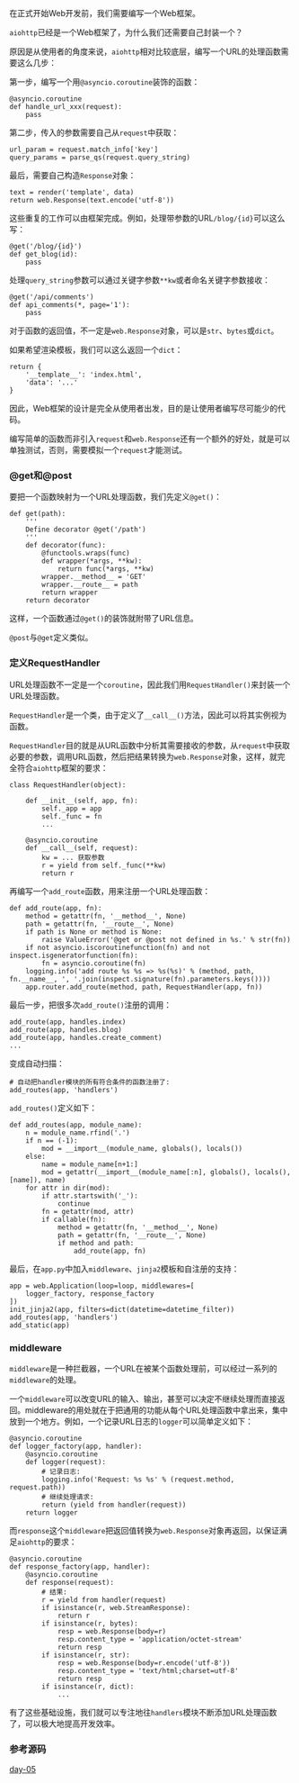 
在正式开始Web开发前，我们需要编写一个Web框架。

`aiohttp`已经是一个Web框架了，为什么我们还需要自己封装一个？

原因是从使用者的角度来说，`aiohttp`相对比较底层，编写一个URL的处理函数需要这么几步：

第一步，编写一个用`@asyncio.coroutine`装饰的函数：

```
@asyncio.coroutine
def handle_url_xxx(request):
    pass

```

第二步，传入的参数需要自己从`request`中获取：

```
url_param = request.match_info['key']
query_params = parse_qs(request.query_string)

```

最后，需要自己构造`Response`对象：

```
text = render('template', data)
return web.Response(text.encode('utf-8'))

```

这些重复的工作可以由框架完成。例如，处理带参数的URL`/blog/{id}`可以这么写：

```
@get('/blog/{id}')
def get_blog(id):
    pass

```

处理`query_string`参数可以通过关键字参数`**kw`或者命名关键字参数接收：

```
@get('/api/comments')
def api_comments(*, page='1'):
    pass

```

对于函数的返回值，不一定是`web.Response`对象，可以是`str`、`bytes`或`dict`。

如果希望渲染模板，我们可以这么返回一个`dict`：

```
return {
    '__template__': 'index.html',
    'data': '...'
}

```

因此，Web框架的设计是完全从使用者出发，目的是让使用者编写尽可能少的代码。

编写简单的函数而非引入`request`和`web.Response`还有一个额外的好处，就是可以单独测试，否则，需要模拟一个`request`才能测试。

### @get和@post

要把一个函数映射为一个URL处理函数，我们先定义`@get()`：

```
def get(path):
    '''
    Define decorator @get('/path')
    '''
    def decorator(func):
        @functools.wraps(func)
        def wrapper(*args, **kw):
            return func(*args, **kw)
        wrapper.__method__ = 'GET'
        wrapper.__route__ = path
        return wrapper
    return decorator

```

这样，一个函数通过`@get()`的装饰就附带了URL信息。

`@post`与`@get`定义类似。

### 定义RequestHandler

URL处理函数不一定是一个`coroutine`，因此我们用`RequestHandler()`来封装一个URL处理函数。

`RequestHandler`是一个类，由于定义了`__call__()`方法，因此可以将其实例视为函数。

`RequestHandler`目的就是从URL函数中分析其需要接收的参数，从`request`中获取必要的参数，调用URL函数，然后把结果转换为`web.Response`对象，这样，就完全符合`aiohttp`框架的要求：

```
class RequestHandler(object):

    def __init__(self, app, fn):
        self._app = app
        self._func = fn
        ...

    @asyncio.coroutine
    def __call__(self, request):
        kw = ... 获取参数
        r = yield from self._func(**kw)
        return r

```

再编写一个`add_route`函数，用来注册一个URL处理函数：

```
def add_route(app, fn):
    method = getattr(fn, '__method__', None)
    path = getattr(fn, '__route__', None)
    if path is None or method is None:
        raise ValueError('@get or @post not defined in %s.' % str(fn))
    if not asyncio.iscoroutinefunction(fn) and not inspect.isgeneratorfunction(fn):
        fn = asyncio.coroutine(fn)
    logging.info('add route %s %s => %s(%s)' % (method, path, fn.__name__, ', '.join(inspect.signature(fn).parameters.keys())))
    app.router.add_route(method, path, RequestHandler(app, fn))

```

最后一步，把很多次`add_route()`注册的调用：

```
add_route(app, handles.index)
add_route(app, handles.blog)
add_route(app, handles.create_comment)
...

```

变成自动扫描：

```
# 自动把handler模块的所有符合条件的函数注册了:
add_routes(app, 'handlers')

```

`add_routes()`定义如下：

```
def add_routes(app, module_name):
    n = module_name.rfind('.')
    if n == (-1):
        mod = __import__(module_name, globals(), locals())
    else:
        name = module_name[n+1:]
        mod = getattr(__import__(module_name[:n], globals(), locals(), [name]), name)
    for attr in dir(mod):
        if attr.startswith('_'):
            continue
        fn = getattr(mod, attr)
        if callable(fn):
            method = getattr(fn, '__method__', None)
            path = getattr(fn, '__route__', None)
            if method and path:
                add_route(app, fn)

```

最后，在`app.py`中加入`middleware`、`jinja2`模板和自注册的支持：

```
app = web.Application(loop=loop, middlewares=[
    logger_factory, response_factory
])
init_jinja2(app, filters=dict(datetime=datetime_filter))
add_routes(app, 'handlers')
add_static(app)

```

### middleware

`middleware`是一种拦截器，一个URL在被某个函数处理前，可以经过一系列的`middleware`的处理。

一个`middleware`可以改变URL的输入、输出，甚至可以决定不继续处理而直接返回。middleware的用处就在于把通用的功能从每个URL处理函数中拿出来，集中放到一个地方。例如，一个记录URL日志的`logger`可以简单定义如下：

```
@asyncio.coroutine
def logger_factory(app, handler):
    @asyncio.coroutine
    def logger(request):
        # 记录日志:
        logging.info('Request: %s %s' % (request.method, request.path))
        # 继续处理请求:
        return (yield from handler(request))
    return logger

```

而`response`这个`middleware`把返回值转换为`web.Response`对象再返回，以保证满足`aiohttp`的要求：

```
@asyncio.coroutine
def response_factory(app, handler):
    @asyncio.coroutine
    def response(request):
        # 结果:
        r = yield from handler(request)
        if isinstance(r, web.StreamResponse):
            return r
        if isinstance(r, bytes):
            resp = web.Response(body=r)
            resp.content_type = 'application/octet-stream'
            return resp
        if isinstance(r, str):
            resp = web.Response(body=r.encode('utf-8'))
            resp.content_type = 'text/html;charset=utf-8'
            return resp
        if isinstance(r, dict):
            ...

```

有了这些基础设施，我们就可以专注地往`handlers`模块不断添加URL处理函数了，可以极大地提高开发效率。

### 参考源码

[day-05](https://github.com/michaelliao/awesome-python3-webapp/tree/day-05)
